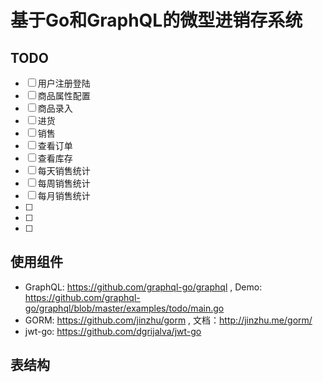 # 基于Go和GraphQL的微型进销存系统


## TODO

- [ ] 用户注册登陆
- [ ] 商品属性配置
- [ ] 商品录入
- [ ] 进货
- [ ] 销售
- [ ] 查看订单
- [ ] 查看库存
- [ ] 每天销售统计
- [ ] 每周销售统计
- [ ] 每月销售统计
- [ ] 
- [ ] 
- [ ] 

## 使用组件

- GraphQL: https://github.com/graphql-go/graphql , Demo: https://github.com/graphql-go/graphql/blob/master/examples/todo/main.go
- GORM: https://github.com/jinzhu/gorm , 文档：http://jinzhu.me/gorm/
- jwt-go: https://github.com/dgrijalva/jwt-go 


## 表结构





